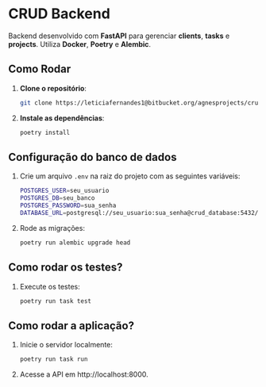 # CRUD Backend

Backend desenvolvido com **FastAPI** para gerenciar **clients**, **tasks** e **projects**. Utiliza **Docker**, **Poetry** e **Alembic**.


## Como Rodar

1. **Clone o repositório**:
   ```bash
   git clone https://leticiafernandes1@bitbucket.org/agnesprojects/crud-bakcend.git
   ```

2. **Instale as dependências**:
    ```bash
    poetry install
    ```

## Configuração do banco de dados
1. Crie um arquivo `.env` na raiz do projeto com as seguintes variáveis:
    ```bash
    POSTGRES_USER=seu_usuario
    POSTGRES_DB=seu_banco
    POSTGRES_PASSWORD=sua_senha
    DATABASE_URL=postgresql://seu_usuario:sua_senha@crud_database:5432/seu_banco
    ```
2. Rode as migrações:

    ```bash
    poetry run alembic upgrade head
    ```

## Como rodar os testes?
1. Execute os testes:
    ```bash
    poetry run task test
    ```

## Como rodar a aplicação?
1. Inicie o servidor localmente:
    ```bash
    poetry run task run
    ```
2. Acesse a API em http://localhost:8000.